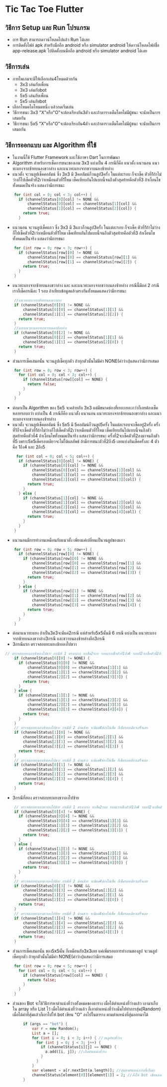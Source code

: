 # Tic Tac Toe Flutter
## วิธีการ Setup และ Run โปรแกรม 
* การ Run สามารถดาวน์โหลดไปแล้ว Run ได้เลย
* การติดตั้งไฟล์ apk สำหรับมือถือ android หรือ simulator android ให้ดาวน์โหลดไฟล์ชื่อ app-release.apk ไปติดตั้งบนมือถือ android หรือ simulator android ได้เลย
## วิธีการเล่น 
* ภายในเกมจะมีให้เลือกเล่น4โหมดด้วยกัน
    * 3x3 เล่นกับเพื่อน
    * 3x3 เล่นกับbot
    * 5x5 เล่นกับเพื่อน
    * 5x5 เล่นกับbot
* เลือกโหมดไดโหมดหนึ่ง แล้วกดเริ่มเล่น
* วิธีการชนะ 3x3 "X"หรือ"O"จะต้องเรียงกัน3ตัว และถ้าตารางเต็มโดยไม่มีผู้ชนะ จะนับเป็นการเสมอกัน
* วิธีการชนะ 5x5 "X"หรือ"O"จะต้องเรียงกัน4ตัว และถ้าตารางเต็มโดยไม่มีผู้ชนะ จะนับเป็นการเสมอกัน
## วิธีการออกแบบ และ Algorithm ที่ใช้
* ในงานนี้ใช้ Flutter Framework และใช้ภาษา Dart ในการพัฒนา
* Algorithm สำหรับการเช็คการชนะของเกม 3x3 แบ่งเป็น 4 กรณีก็คือ แนวตั้ง แนวนอน แนวทะแยงจากซ้ายบนลงขวาล่าง และแนวทะแยงจากขวาบนลงซ้ายล่าง
* แนวตั้ง จะวนลูปเช็คคอลัมน์ ซึ่ง 3x3 มี 3คอลัมน์ก็วนลูป3ครั้ง ในแต่ละรอบ ก็จะเช็ค ตัวที่1ถ้าไม่ว่างก็ไปเช็คตัวที่2เว่าเหมือนตัวที่1ไหม เช็คเทียบกันไปแบบนี้จนถึงตัวสุดท้ายคือตัวที่3 ถ้าเงื่อนไขทั้งหมดเป็นจริง แสดงว่ามีการชนะ
``` dart
    for (int col = 0; col < 3; col++) {
      if (channelStatus[0][col] != NONE &&
          channelStatus[0][col] == channelStatus[1][col] &&
          channelStatus[1][col] == channelStatus[2][col]) {
        return true;
      }
```
* แนวนอน จะวนลูปเช็คแถว ซึ่ง 3x3 มี 3แถวก็วนลูป3ครั้ง ในแต่ละรอบ ก็จะเช็ค ตัวที่1ถ้าไม่ว่างก็ไปเช็คตัวที่2เว่าเหมือนตัวที่1ไหม เช็คเทียบกันไปแบบนี้จนถึงตัวสุดท้ายคือตัวที่3 ถ้าเงื่อนไขทั้งหมดเป็นจริง แสดงว่ามีการชนะ
``` dart
    for (int row = 0; row < 3; row++) {
      if (channelStatus[row][0] != NONE &&
          channelStatus[row][0] == channelStatus[row][1] &&
          channelStatus[row][1] == channelStatus[row][2]) {
        return true;
      }
    }
```
* แนวทะแยงจากซ้ายบนลงขวาล่าง และ และแนวทะแยงจากขวาบนลงซ้ายล่าง กรณีนี้มีแค่ 2 กรณี เราก็เช็คกรณีละ 1 รอบ ถ้าเทียบข้อมูลแล้วตรงกันทั้งหมดแสดงว่ามีการชนะ
``` dart
    //แนวทะแยงจากซ้ายบนลงขวาล่าง
    if (channelStatus[0][0] != NONE &&
        channelStatus[0][0] == channelStatus[1][1] &&
        channelStatus[1][1] == channelStatus[2][2]) {
      return true;
    }
    //และแนวทะแยงจากขวาบนลงซ้ายล่าง
    if (channelStatus[0][2] != NONE &&
        channelStatus[0][2] == channelStatus[1][1] &&
        channelStatus[1][1] == channelStatus[2][0]) {
      return true;
    }
```
* ส่วนการเช็คเสมอนั้น จะวนลูปเช็คทุกตัว ถ้าทุกตัวนั้นไม่มีค่า NONE(ค่าว่าง)แสดงว่ามีการเสมอ
``` dart
    for (int row = 0; row < 3; row++) {
      for (int col = 0; col < 3; col++) {
        if (channelStatus[row][col] == NONE) {
          return false;
        }
      }
    }
```
* ต่อมาเป็น Algorithm ของ 5x5 จะคล้ายกับ 3x3 แต่มีขนาดช่องที่เยอะเยอะกว่าก็เลยต้องเช็คหลายรอบกว่า แบ่งเป็น 4 กรณีก็คือ แนวตั้ง แนวนอน แนวทะแยงจากซ้ายบนลงขวาล่าง และแนวทะแยงจากขวาบนลงซ้ายล่าง
* แนวตั้ง จะวนลูปเช็คคอลัมน์ ซึ่ง 5x5 มี 5คอลัมน์ก็วนลูป5ครั้ง ในแต่ละรอบจะเช็คอยู่2ครั้ง ครั้งที่1ก็จะเช็คตัวที่1ถ้าไม่ว่างก็ไปเช็คตัวที่2เว่าเหมือนตัวที่1ไหม เช็คเทียบกันไปแบบนี้จนถึงตัวสุดท้ายคือตัวที่4 ถ้าเงื่อนไขทั้งหมดเป็นจริง แสดงว่ามีการชนะ ครั้งที่2จะเช็คตัวที่2ลงมาจนถึงตัวที่5 เพราะ5x5เช็ครอบเดียวจะไม่ได้ผลลัพธ์ ถ้ามีการชนะตัวที่2ถึง5 เลยแบ่งกันเช็คครั้งละ 4 ตัว คือ 1ถึง4 และ 2ถึง5 
``` dart
     for (int col = 0; col < 5; col++) {
      if (channelStatus[0][col] != NONE) {
        if (channelStatus[0][col] != NONE &&
            channelStatus[0][col] == channelStatus[1][col] &&
            channelStatus[1][col] == channelStatus[2][col] &&
            channelStatus[2][col] == channelStatus[3][col]) {
          return true;
        }
      } else {
        if (channelStatus[1][col] != NONE &&
            channelStatus[1][col] == channelStatus[2][col] &&
            channelStatus[2][col] == channelStatus[3][col] &&
            channelStatus[3][col] == channelStatus[4][col]) {
          return true;
        }
      }
    }
```
* แนวนอนมีการทำงานเหมือนกับแนวตั้ง เพียงแค่เปลี่ยนเป็นวนลูปของแถว
``` dart
    for (int row = 0; row < 5; row++) {
      if (channelStatus[row][0] != NONE) {
        if (channelStatus[row][0] != NONE &&
            channelStatus[row][0] == channelStatus[row][1] &&
            channelStatus[row][1] == channelStatus[row][2] &&
            channelStatus[row][2] == channelStatus[row][3]) {
          return true;
        }
      } else {
        if (channelStatus[row][1] != NONE &&
            channelStatus[row][1] == channelStatus[row][2] &&
            channelStatus[row][2] == channelStatus[row][3] &&
            channelStatus[row][3] == channelStatus[row][4]) {
          return true;
        }
      }
    }
```
* ต่อมาแนวทะแยง ถ้าเป็น3x3จะมีแค่2กรณี แต่สำหรับ5x5นั้นมี 6 กรณี แบ่งเป็น แนวทะแยงจากซ้ายบนลงขวาล่าง3กรณี และขวาบนลงซ้ายล่างอีก3กรณี
* 3กรณีแรก ตรวจสอบทะแยงซ้ายลงไปขวา
``` dart
// ตรวจสอบทะแยงซ้ายลงไปขวา กรณีที่ 1 ตรงกลาง จะเช็ค2รอบ รอบแรกเช็กตัวที่1ถึง4 รอบที่2จะเช็คตัวที่2ถึง5 
    if (channelStatus[0][0] != NONE) {
      if (channelStatus[0][0] != NONE &&
          channelStatus[0][0] == channelStatus[1][1] &&
          channelStatus[1][1] == channelStatus[2][2] &&
          channelStatus[2][2] == channelStatus[3][3]) {
        return true;
      }
    } else {
      if (channelStatus[1][1] != NONE &&
          channelStatus[1][1] == channelStatus[2][2] &&
          channelStatus[2][2] == channelStatus[3][3] &&
          channelStatus[3][3] == channelStatus[4][4]) {
        return true;
      }
    }
    // ตรวจสอบทะแยงซ้ายลงไปขวา กรณีที่ 2 ด้านซ้าย จะมีแค่4ช่องให้เช็ค ก็เช็ครอบเดียวเสร็จเลย
    if (channelStatus[1][0] != NONE &&
        channelStatus[1][0] == channelStatus[2][1] &&
        channelStatus[2][1] == channelStatus[3][2] &&
        channelStatus[3][2] == channelStatus[4][3]) {
      return true;
    }
    // ตรวจสอบทะแยงซ้ายลงไปขวา กรณีที่ 3 ด้านขวา จะมีแค่4ช่องให้เช็ค ก็เช็ครอบเดียวเสร็จเลย
    if (channelStatus[0][1] != NONE &&
        channelStatus[0][1] == channelStatus[1][2] &&
        channelStatus[1][2] == channelStatus[2][3] &&
        channelStatus[2][3] == channelStatus[3][4]) {
      return true;
    }
```
* 3กรณีที่สอง ตรวจสอบทะแยงขวาลงไปซ้าย
``` dart
    // ตรวจสอบทะแยงขวาลงไปซ้าย กรณีที่ 1 ตรงกลาง จะเช็ค2รอบ รอบแรกเช็กตัวที่1ถึง4 รอบที่2จะเช็คตัวที่2ถึง5 
    if (channelStatus[0][4] != NONE) {
      if (channelStatus[0][4] != NONE &&
          channelStatus[0][4] == channelStatus[1][3] &&
          channelStatus[1][3] == channelStatus[2][2] &&
          channelStatus[2][2] == channelStatus[3][1]) {
        return true;
      }
    } else {
      if (channelStatus[1][3] != NONE &&
          channelStatus[1][3] == channelStatus[2][2] &&
          channelStatus[2][2] == channelStatus[3][1] &&
          channelStatus[3][1] == channelStatus[4][0]) {
        return true;
      }
    }
    // ตรวจสอบทะแยงขวาลงไปซ้าย กรณีที่ 2 ด้านซ้าย จะมีแค่4ช่องให้เช็ค ก็เช็ครอบเดียวเสร็จเลย
    if (channelStatus[0][3] != NONE &&
        channelStatus[0][3] == channelStatus[1][2] &&
        channelStatus[1][2] == channelStatus[2][1] &&
        channelStatus[2][1] == channelStatus[3][0]) {
      return true;
    }
    // ตรวจสอบทะแยงขวาลงไปซ้าย กรณีที่ 3 ด้านขวา จะมีแค่4ช่องให้เช็ค ก็เช็ครอบเดียวเสร็จเลย
    if (channelStatus[1][4] != NONE &&
        channelStatus[1][4] == channelStatus[2][3] &&
        channelStatus[2][3] == channelStatus[3][2] &&
        channelStatus[3][2] == channelStatus[4][1]) {
      return true;
    }
```
* ส่วนการเช็คเสมอนั้น ของ5x5นั้น ก็เหมือนกับ3x3เลย แค่เพิ่มรอบการทำงานของลูป จะวนลูปเช็คทุกตัว ถ้าทุกตัวนั้นไม่มีค่า NONE(ค่าว่าง)แสดงว่ามีการเสมอ
``` dart
    for (int row = 0; row < 5; row++) {
      for (int col = 0; col < 5; col++) {
        if (channelStatus[row][col] == NONE) {
          return false;
        }
      }
    }
```
* ส่วนของ Bot จะใช้วิธีการหาตำแน่งที่ว่างทั้งหมดของตาราง เมื่อได้ตำแหน่งที่ว่างแล้ว เอามาเก็บใน array หรือ List ไว้ เมื่อได้ตำแน่งที่ว่างแล้ว ก็เอาตำแหน่งที่ว่างนั่นไปทำการสุ่ม(Random) เมื่อได้ค่าที่สุ่มแล้วก็เอาไปให้ bot เขียน "O" ลงไปในตาราง ตามตำแหน่งที่สุ่มออกมาได้ 
``` dart
        if (args == "bot") {
            var r = new Random();
            List a = [];
            for (int i = 0; i < 3; i++) { //วนลูปหาที่ว่าง
              for (int j = 0; j < 3; j++) {
                if (channelStatus[i][j] == NONE) { 
                  a.add([i, j]); //เก็บตำแหน่งที่ว่าง
                }
              }
            }
            var element = a[r.nextInt(a.length)]; //สุ่มหาตำแหน่งว่างที่เก็บมา
            channelStatus[element[0]][element[1]] = 2; //สั่งให้ bot เขียนลงตารางตามตำแหน่งที่สุ่มมาได้
        }
```
``` dart
```
``` dart
```
